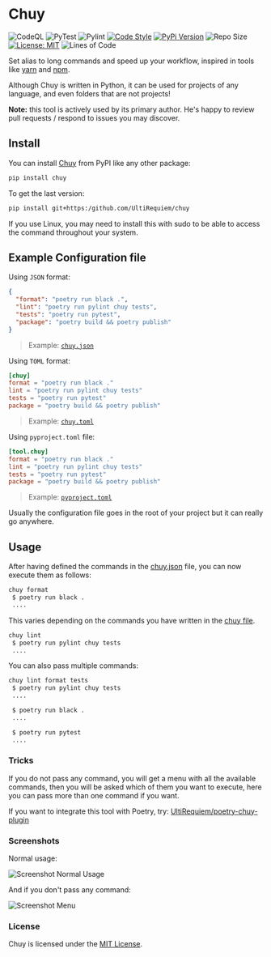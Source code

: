# Chuy

![CodeQL](https://github.com/UltiRequiem/chuy/workflows/CodeQL/badge.svg)
![PyTest](https://github.com/UltiRequiem/chuy/workflows/PyTest/badge.svg)
![Pylint](https://github.com/UltiRequiem/chuy/workflows/Pylint/badge.svg)
[![Code Style](https://img.shields.io/badge/Code%20Style-Black-000000.svg)](https://github.com/psf/black)
[![PyPi Version](https://img.shields.io/pypi/v/chuy)](https://pypi.org/project/chuy)
![Repo Size](https://img.shields.io/github/repo-size/ultirequiem/chuy?style=flat-square&label=Repo)
[![License: MIT](https://img.shields.io/badge/License-MIT-blue.svg)](https://opensource.org/licenses/MIT)
![Lines of Code](https://img.shields.io/tokei/lines/github.com/UltiRequiem/chuy?color=blue&label=Total%20Lines)

Set alias to long commands and speed up your workflow,
inspired in tools like [yarn](https://yarnpkg.com) and [npm](https://github.com/npm/cli).

Although Chuy is written in Python, it can be used for projects of any language,
and even folders that are not projects!

**Note:** this tool is actively used by its primary author.
He's happy to review pull requests / respond to issues you may discover.

## Install

You can install [Chuy](https://pypi.org/project/chuy) from PyPI like any other package:

```bash
pip install chuy
```

To get the last version:

```bash
pip install git+https:/github.com/UltiRequiem/chuy
```

If you use Linux, you may need to install this with sudo to
be able to access the command throughout your system.

## Example Configuration file

Using `JSON` format:

```json
{
  "format": "poetry run black .",
  "lint": "poetry run pylint chuy tests",
  "tests": "poetry run pytest",
  "package": "poetry build && poetry publish"
}
```

> Example: [`chuy.json`](./chuy.json)

Using `TOML` format:

```toml
[chuy]
format = "poetry run black ."
lint = "poetry run pylint chuy tests"
tests = "poetry run pytest"
package = "poetry build && poetry publish"
```

> Example: [`chuy.toml`](./chuy.toml)

Using `pyproject.toml` file:

```toml
[tool.chuy]
format = "poetry run black ."
lint = "poetry run pylint chuy tests"
tests = "poetry run pytest"
package = "poetry build && poetry publish"
```

> Example: [`pyproject.toml`](./pyproject.toml)

Usually the configuration file goes in the root of your project but it can really go anywhere.

## Usage

After having defined the commands in the [chuy.json](#example-configuration-file) file,
you can now execute them as follows:

```bash
chuy format
 $ poetry run black .
 ....
```

This varies depending on the commands you
have written in the [chuy file](#example-configuration-file).

```bash
chuy lint
 $ poetry run pylint chuy tests
 ....
```

You can also pass multiple commands:

```bash
chuy lint format tests
 $ poetry run pylint chuy tests
 ....

 $ poetry run black .
 ....

 $ poetry run pytest
 ....
```

### Tricks

If you do not pass any command, you will get a menu with all the available commands,
then you will be asked which of them you want to execute,
here you can pass more than one command if you want.

If you want to integrate this tool with Poetry, try: [UltiRequiem/poetry-chuy-plugin](https://github.com/UltiRequiem/poetry-chuy-plugin)

### Screenshots

Normal usage:

![Screenshot Normal Usage](https://i.imgur.com/sOu86gu.png)

And if you don't pass any command:

![Screenshot Menu](https://i.imgur.com/nFd4Bz9.png)

### License

Chuy is licensed under the [MIT License](./LICENSE).
